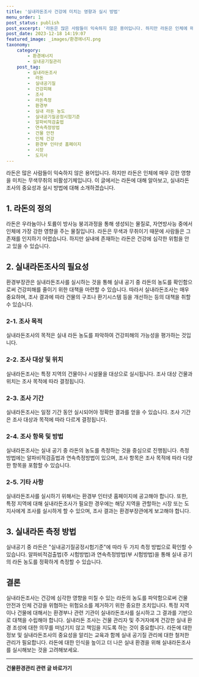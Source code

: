 ```yaml
---
title: '실내라돈조사 건강에 미치는 영향과 실시 방법'
menu_order: 1
post_status: publish
post_excerpt: '라돈은 많은 사람들이 익숙하지 않은 용어입니다. 하지만 라돈은 인체에 매우 강한 영향을 미치는 무색무취의 비활성기체입니다. 이 글에서는 라돈에 대해 알아보고, 실내라돈조사의 중요성과 실시 방법에 대해 소개하겠습니다.'
post_date: 2023-12-18 14:19:07
featured_image: _images/환경에너지.png
taxonomy:
    category:
        - 환경에너지
        - 실내공기질관리
    post_tag:
        - 실내라돈조사
        -  라돈
        -  실내공기질
        -  건강피해
        -  조사
        -  라돈측정
        -  환경부
        -  실내 라돈 농도
        -  실내공기질공정시험기준
        -  알파비적검출법
        -  연속측정방법
        -  건물 안전
        -  인체 건강
        -  환경부 인터넷 홈페이지
        -  시장
        -  도지사
---
```



라돈은 많은 사람들이 익숙하지 않은 용어입니다. 하지만 라돈은 인체에 매우 강한 영향을 미치는 무색무취의 비활성기체입니다. 이 글에서는 라돈에 대해 알아보고, 실내라돈조사의 중요성과 실시 방법에 대해 소개하겠습니다.

## 1. 라돈의 정의

라돈은 우라늄이나 토륨이 방사능 붕괴과정을 통해 생성되는 물질로, 자연방사능 중에서 인체에 가장 강한 영향을 주는 물질입니다. 라돈은 무색과 무취이기 때문에 사람들은 그 존재를 인지하기 어렵습니다. 하지만 실내에 존재하는 라돈은 건강에 심각한 위험을 안고 있을 수 있습니다.

## 2. 실내라돈조사의 필요성

환경부장관은 실내라돈조사를 실시하는 것을 통해 실내 공기 중 라돈의 농도를 확인함으로써 건강피해를 줄이기 위한 대책을 마련할 수 있습니다. 따라서 실내라돈조사는 매우 중요하며, 조사 결과에 따라 건물의 구조나 환기시스템 등을 개선하는 등의 대책을 취할 수 있습니다.

### 2-1. 조사 목적

실내라돈조사의 목적은 실내 라돈 농도를 파악하여 건강피해의 가능성을 평가하는 것입니다.

### 2-2. 조사 대상 및 위치

실내라돈조사는 특정 지역의 건물이나 시설물을 대상으로 실시됩니다. 조사 대상 건물과 위치는 조사 목적에 따라 결정됩니다.

### 2-3. 조사 기간

실내라돈조사는 일정 기간 동안 실시되어야 정확한 결과를 얻을 수 있습니다. 조사 기간은 조사 대상과 목적에 따라 다르게 결정됩니다.

### 2-4. 조사 항목 및 방법

실내라돈조사는 실내 공기 중 라돈의 농도를 측정하는 것을 중심으로 진행됩니다. 측정 방법에는 알파비적검출법과 연속측정방법이 있으며, 조사 항목은 조사 목적에 따라 다양한 항목을 포함할 수 있습니다.

### 2-5. 기타 사항

실내라돈조사를 실시하기 위해서는 환경부 인터넷 홈페이지에 공고해야 합니다. 또한, 특정 지역에 대해 실내라돈조사가 필요한 경우에는 해당 지역을 관할하는 시장 또는 도지사에게 조사를 실시하게 할 수 있으며, 조사 결과는 환경부장관에게 보고해야 합니다.

## 3. 실내라돈 측정 방법

실내공기 중 라돈은 "실내공기질공정시험기준"에 따라 두 가지 측정 방법으로 확인할 수 있습니다. 알파비적검출법(주 시험방법)과 연속측정방법(부 시험방법)을 통해 실내 공기의 라돈 농도를 정확하게 측정할 수 있습니다.

## 결론

실내라돈조사는 건강에 심각한 영향을 미칠 수 있는 라돈의 농도를 파악함으로써 건물 안전과 인체 건강을 위협하는 위험요소를 제거하기 위한 중요한 조치입니다. 특정 지역이나 건물에 대해서는 환경부나 관련 기관이 실내라돈조사를 실시하고 그 결과를 기반으로 대책을 수립해야 합니다. 실내라돈 조사는 건물 관리자 및 주거자에게 건강한 실내 환경 조성에 대한 의무를 떠넘기지 않고 책임을 지도록 하는 것이 중요합니다. 라돈에 대한 정보 및 실내라돈조사의 중요성을 알리는 교육과 함께 실내 공기질 관리에 대한 철저한 관리가 필요합니다. 라돈에 대한 인식을 높이고 더 나은 실내 환경을 위해 실내라돈조사를 실시해보는 것을 고려해보세요.
<!-- wp:separator -->
<hr class="wp-block-separator has-alpha-channel-opacity"/>
<!-- /wp:separator -->

<!-- wp:group {"backgroundColor":"base","layout":{"type":"constrained"}} -->
<div class="wp-block-group has-base-background-color has-background"><!-- wp:paragraph {"align":"center","fontSize":"medium"} -->
<p class="has-text-align-center has-large-font-size"><strong>건물환경관리 관련 글 바로가기</strong></p>
<!-- /wp:paragraph -->


<!-- wp:latest-posts
{"categories":[{"id":22783,"count":19,"description":"","link":"https://uknowlaw.com/category/%ea%b1%b4%eb%ac%bc%ed%99%98%ea%b2%bd%ea%b4%80%eb%a6%ac/","name":"건물환경관리","slug":"건물환경관리","taxonomy":"category","parent":0,"meta":[],"_links":{"self":[{"href":"https://uknowlaw.com/wp-json/wp/v2/categories/22783"}],"collection":[{"href":"https://uknowlaw.com/wp-json/wp/v2/categories"}],"about":[{"href":"https://uknowlaw.com/wp-json/wp/v2/taxonomies/category"}],"wp:post_type":[{"href":"https://uknowlaw.com/wp-json/wp/v2/posts?categories=22783"}],"curies":[{"name":"wp","href":"https://api.w.org/{rel}","templated":true}]}}],"postsToShow":100,"excerptLength":28,"postLayout":"grid","columns":2,"featuredImageAlign":"left","featuredImageSizeSlug":"large","fontSize":"small"} /--></div>
<!-- /wp:group -->